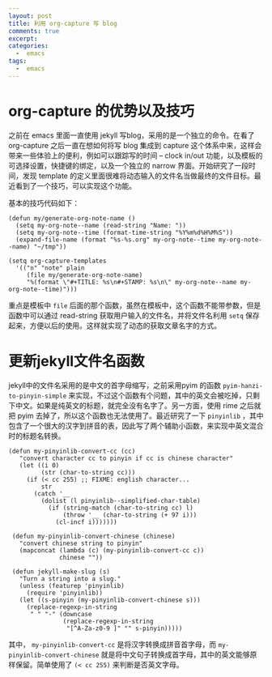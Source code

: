 ```yaml
---
layout: post
title: 利用 org-capture 写 blog
comments: true
excerpt: 
categories:
  -  emacs
tags:
  -  emacs
---
```



# org-capture 的优势以及技巧

之前在 emacs 里面一直使用 jekyll 写blog，采用的是一个独立的命令。在看了 org-capture 之后一直在想如何将写 blog 集成到 capture 这个体系中来，这样会带来一些体验上的便利，例如可以跟踪写的时间 &#x2013; clock in/out 功能，以及模板的可选择设置，快捷键的绑定，以及一个独立的 narrow 界面。开始研究了一段时间，发现 template 的定义里面很难将动态输入的文件名当做最终的文件目标。最近看到了一个技巧，可以实现这个功能。

基本的技巧代码如下：

```emacs-lisp
(defun my/generate-org-note-name ()
  (setq my-org-note--name (read-string "Name: "))
  (setq my-org-note--time (format-time-string "%Y%m%d%H%M%S"))
  (expand-file-name (format "%s-%s.org" my-org-note--time my-org-note--name) "~/tmp"))

(setq org-capture-templates
  '(("n" "note" plain 
     (file my/generate-org-note-name)
     "%(format \"#+TITLE: %s\n#+STAMP: %s\n\" my-org-note--name my-org-note--time)")))
```

重点是模板中 `file` 后面的那个函数，虽然在模板中，这个函数不能带参数，但是函数中可以通过 read-string 获取用户输入的文件名，并将文件名利用 `setq` 保存起来，方便以后的使用。这样就实现了动态的获取文章名字的方式。


# 更新jekyll文件名函数

jekyll中的文件名采用的是中文的首字母缩写，之前采用pyim 的函数 `pyim-hanzi-to-pinyin-simple` 来实现，不过这个函数有个问题，其中的英文会被吃掉，只剩下中文。如果是纯英文的标题，就完全没有名字了。另一方面，使用 rime 之后就把 pyim 去掉了，所以这个函数也无法使用了。最近研究了一下 `pinyinlib` ，其中包含了一个很大的汉字到拼音的表，因此写了两个辅助小函数，来实现中英文混合时的标题名转换。

```emacs-lisp
(defun my-pinyinlib-convert-cc (cc)
   "convert character cc to pinyin if cc is chinese character"
   (let ((i 0)
         (str (char-to-string cc)))
     (if (< cc 255) ;; FIXME: english character...
         str
       (catch '__
         (dolist (l pinyinlib--simplified-char-table)
           (if (string-match (char-to-string cc) l)
               (throw '__ (char-to-string (+ 97 i)))
             (cl-incf i)))))))

 (defun my-pinyinlib-convert-chinese (chinese)
   "convert chinese string to pinyin"
   (mapconcat (lambda (c) (my-pinyinlib-convert-cc c))
              chinese ""))

 (defun jekyll-make-slug (s)
   "Turn a string into a slug."
   (unless (featurep 'pinyinlib)
     (require 'pinyinlib))
   (let ((s-pinyin (my-pinyinlib-convert-chinese s)))
     (replace-regexp-in-string
      " " "-" (downcase
               (replace-regexp-in-string
                "[^A-Za-z0-9 ]" "" s-pinyin)))))
```

其中， `my-pinyinlib-convert-cc` 是将汉字转换成拼音首字母，而 `my-pinyinlib-convert-chinese` 就是将中文句子转换成首字母，其中的英文能够原样保留。简单使用了 `(< cc 255)` 来判断是否英文字母。
